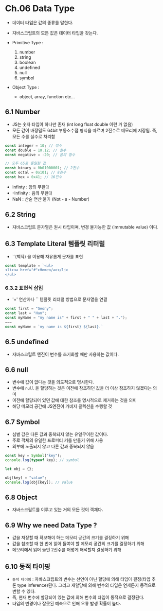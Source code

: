 # Ch.06 Data Type

-   데이터 타입은 값의 종류를 말한다.
-   자바스크립트의 모든 값은 데이터 타입을 갖는다.

-   Primitive Type :
    1. number
    2. string
    3. boolean
    4. undefined
    5. null
    6. symbol
-   Object Type :
    -   object, array, function etc...

## 6.1 Number

-   JS는 숫자 타입이 하나만 존재 (int long float double 이런 거 없음)
-   모든 값이 배정밀도 64bit 부동소수점 형식을 따르며 2진수로 메모리에 저장됨. 즉, 모든 수를 실수로 처리함

```javascript
const integer = 10; // 정수
const double = 10.12; // 실수
const negative = -20; // 음의 정수

// 모두 65로 동일한 값
const binary = 0b01000001; // 2진수
const octal = 0o101; // 8진수
const hex = 0x41; // 16진수
```

-   Infinty : 양의 무한대
-   -Infinity : 음의 무한대
-   NaN : 산술 연산 불가 (Not - a - Number)

## 6.2 String

-   자바스크립트 문자열은 원시 타입이며, 변경 불가능한 값 (immutable value) 이다.

## 6.3 Template Literal 템플릿 리터럴

-   ``(백틱) 을 이용해 자유롭게 문자를 표현

```javascript
const template = `<ul>
<li><a href="#">Home</a></li>
</ul>
```

### 6.3.2 표현식 삽입

-   '+' 연산자나 `` 템플릿 리터럴 방법으로 문자열을 연결

```javascript
const first = "Geony";
const last = "Han";
const myName = "my name is" + first + " " + last + ".");
===
const myName = `my name is ${first} ${last}.`
```

## 6.5 undefined

-   자바스크립트 엔진이 변수를 초기화할 때만 사용하는 값이다.

## 6.6 null

-   변수에 값이 없다는 것을 의도적으로 명시한다.
-   변수에 `null` 을 할당하는 것은 이전에 참조하던 값을 더 이상 참조하지 않겠다는 의미
-   이전에 할당되어 있던 값에 대한 참조를 명시적으로 제거하는 것을 의미
-   해당 메모리 공간에 JS엔진이 가비지 콜렉션을 수행할 것

## 6.7 Symbol

-   심벌 값은 다른 값과 중복되지 않는 유일무이한 값이다.
-   주로 객체의 유일한 프로퍼티 키를 만들기 위해 사용
-   외부에 노출되지 않고 다른 값과 중복되지 않음

```javascript
const key = Symbol("key");
console.log(typeof key); // symbol

let obj = {};

obj[key] = "value";
console.log(obj[key]); // value
```

## 6.8 Object

-   자바스크립트를 이루고 있는 거의 모든 것이 객체다.

## 6.9 Why we need Data Type ?

-   값을 저장할 때 확보해야 하는 메모리 공간의 크기를 결정하기 위해
-   값을 참조할 때 한 번에 읽어 들여야 할 메모리 공간의 크기를 결정하기 위해
-   메모리에서 읽어 들인 2진수를 어떻게 해석할지 결정하기 위해

## 6.10 동적 타이핑

-   `동적 타이핑` : 자바스크립트의 변수는 선언이 아닌 할당에 의해 타입이 결정(타입 추론 type inference)된다.
    그리고 재할당에 의해 변수의 타입은 언제든지 동적으로 변할 수 있다.
-   즉, 현재 변수에 할당되어 있는 값에 의해 변수의 타입이 동적으로 결정된다.
-   타입의 변경이나 잘못된 예측으로 인해 오류 발생 확률이 높다.
